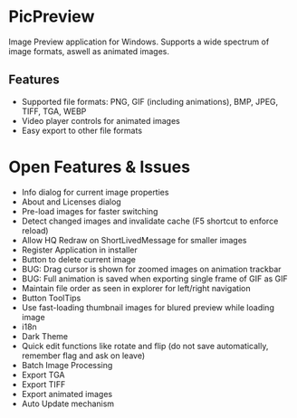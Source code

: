# PicPreview

Image Preview application for Windows. Supports a wide spectrum of image formats, aswell as animated images.

## Features

- Supported file formats: PNG, GIF (including animations), BMP, JPEG, TIFF, TGA, WEBP
- Video player controls for animated images
- Easy export to other file formats

# Open Features & Issues

- Info dialog for current image properties
- About and Licenses dialog
- Pre-load images for faster switching
- Detect changed images and invalidate cache (F5 shortcut to enforce reload)
- Allow HQ Redraw on ShortLivedMessage for smaller images
- Register Application in installer
- Button to delete current image
- BUG: Drag cursor is shown for zoomed images on animation trackbar
- BUG: Full animation is saved when exporting single frame of GIF as GIF
- Maintain file order as seen in explorer for left/right navigation
- Button ToolTips
- Use fast-loading thumbnail images for blured preview while loading image
- i18n
- Dark Theme
- Quick edit functions like rotate and flip (do not save automatically, remember flag and ask on leave)
- Batch Image Processing
- Export TGA
- Export TIFF
- Export animated images
- Auto Update mechanism